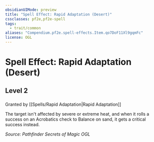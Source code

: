 ```yaml
---
obsidianUIMode: preview
title: "Spell Effect: Rapid Adaptation (Desert)"
cssclasses: pf2e,pf2e-spell
tags:
  - trait/common
aliases: "Compendium.pf2e.spell-effects.Item.qo7DoF11Xl9gqmFc"
license: OGL
---
```

# Spell Effect: Rapid Adaptation (Desert)
## Level 2
### 






Granted by [[Spells/Rapid Adaptation|Rapid Adaptation]]

The target isn't affected by severe or extreme heat, and when it rolls a success on an Acrobatics check to Balance on sand, it gets a critical success instead.

*Source: Pathfinder Secrets of Magic*
*OGL*